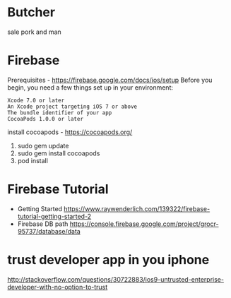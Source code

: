 # Butcher
sale pork and man

# Firebase 
Prerequisites - https://firebase.google.com/docs/ios/setup
Before you begin, you need a few things set up in your environment:

    Xcode 7.0 or later
    An Xcode project targeting iOS 7 or above
    The bundle identifier of your app
    CocoaPods 1.0.0 or later


install cocoapods - https://cocoapods.org/
1. sudo gem update 
2. sudo gem install cocoapods
3. pod install

# Firebase Tutorial
- Getting Started https://www.raywenderlich.com/139322/firebase-tutorial-getting-started-2
- Firebase DB path https://console.firebase.google.com/project/grocr-95737/database/data

# trust developer app in you iphone
http://stackoverflow.com/questions/30722883/ios9-untrusted-enterprise-developer-with-no-option-to-trust
